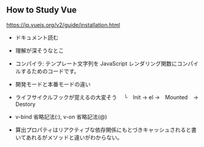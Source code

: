 ## How to Study Vue

https://jp.vuejs.org/v2/guide/installation.html

- ドキュメント読む

- 理解が深そうなとこ
 - コンパイラ: テンプレート文字列を JavaScript レンダリング関数にコンパイルするためのコードです。
 - 開発モードと本番モードの違い
 - ライフサイクルフックが覚えるの大変そう
 　└　Init → el →　Mounted　→　Destory
 - v-bind 省略記法(:), v-on 省略記法(@)
 - 算出プロパティはリアクティブな依存関係にもとづきキャッシュされると書いてあれるがメソッドと違いがわからない。
 

